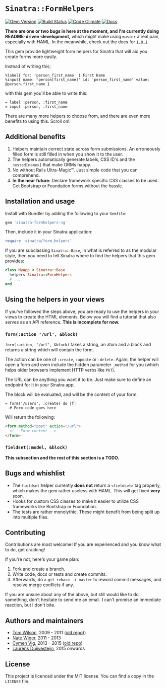 # `Sinatra::FormHelpers`

[![Gem Version](https://badge.fury.io/rb/sinatra-formhelpers-ng.svg)](http://badge.fury.io/rb/sinatra-formhelpers-ng) [![Build Status](https://travis-ci.org/duijf/sinatra-formhelpers-ng.svg)](https://travis-ci.org/duijf/sinatra-formhelpers-ng) [![Code Climate](https://d3s6mut3hikguw.cloudfront.net/github/duijf/sinatra-formhelpers-ng/badges/gpa.svg)](https://codeclimate.com/github/duijf/sinatra-formhelpers-ng) [![Docs](https://inch-ci.org/github/duijf/sinatra-formhelpers-ng.svg?branch=master&style=flat)](https://inch-ci.org/github/duijf/sinatra-formhelpers-ng)

**There are one or two bugs in here at the moment, and I'm currently doing
README-driven-development,** which might make using `master` a real pain,
especially with HAML. In the meanwhile, check out the docs for [`1.9.1`][1.9.1]

 [1.9.1]:https://github.com/duijf/sinatra-formhelpers-ng/tree/7d086244e077c6826557d090194cf9840b3ff167

This gem provide lightweight form helpers for Sinatra that will aid you
create forms more easily.

Instead of writing this;

```haml
%label{ for: 'person_first_name' } First Name
%input{ name: 'person[first_name]' id: 'person_first_name' value: @person.first_name }
```

with this gem you'll be able to write this:

```haml
= label :person, :first_name
= input :person, :first_name
```

There are many more helpers to choose from, and there are even more benefits to
using this. Scroll on!

## Additional benefits

1. Helpers maintain correct state across form submissions. An erroneously filled
   form is still filled in when you show it to the user.
2. The helpers automatically generate labels, CSS ID's and the `nested[names]`
   that make ORMs happy.
3. No without Rails Ultra-Magic&#x2122;. Just simple code that you can comprehend.
4. **In the near future:** Declare framework specific CSS classes to be used.
   Get Bootstrap or Foundation forms without the hassle.

## Installation and usage

Install with Bundler by adding the following to your `Gemfile`:

```ruby
gem 'sinatra-formhelpers-ng'
```

Then, include it in your Sinatra application:

```ruby
require 'sinatra/form_helpers'
```

If you are subclassing `Sinatra::Base`, in what is referred to as the modular
style, then you need to tell Sinatra where to find the helpers that this
gem provides:

```ruby
class MyApp < Sinatra::Base
  helpers Sinatra::FormHelpers
  # ...
end
```

## Using the helpers in your views

If you've followed the steps above, you are ready to use the helpers in your
views to create the HTML elements. Below you will find a tutorial that also
serves as an API reference. **This is incomplete for now.**

### `form(:action '/url', &block)`

`form(:action, "/url", &block)` takes a string, an atom and a block and
returns a string which will contain the form.

The action can be one of `:create`, `:update` or `:delete`. Again, the helper
will open a form and even include the hidden parameter `_method` for you (which
helps older browsers implement HTTP verbs like `PUT`).

The URL can be anything you want it to be. Just make sure to define an endpoint
for it in your Sinatra app.

The block will be evaluated, and will be the content of your form.

```haml
= form('/users', :create) do |f|
 -# Form code goes here
```

Will return the following:

```html
<form method="post" action="/url">
  <!-- Form content -->
</form>
```

### `fieldset(:model, &block)`

**This subsection and the rest of this section is a TODO.**

## Bugs and whishlist

* The `fieldset` helper currently **does not** return a `<fieldset>` tag properly,
  which makes the gem rather useless with HAML. This will get fixed **very**
  soon.
* Hooks for custom CSS classes to make it easier to utilize CSS frameworks
  like Bootstrap or Foundation.
* The tests are rather monolythic. These might benefit from being split up
  into multiple files.

## Contributing

Contributions are most welcome! If you are experienced and you know what to
do, get cracking!

If you're not, here's your game plan:

1. Fork and create a branch.
2. Write code, docs or tests and create commits.
3. Afterwards, do a `git rebase -i master` to reword commit messages, and
   resolve merge conflicts if any.

If you are unsure about any of the above, but still would like to do something,
don't hesitate to send me an email. I can't promise an immediate reaction, but
I don't bite.

## Authors and maintainers

* [Tom Wilson](http://github.com/twilson63), 2009 - 2011
  ([old repo](https://github.com/twilson63/sinatra-formhelpers)))
* [Nate Wiger](http://nateware.com/), 2011 - 2013
* [Cymen Vig](http://blog.cymen.org/), 2013 - 2015
  ([old repo](https://github.com/cymen/sinatra-formhelpers-ng))
* [Laurens Duijvesteijn](http://duijf.org/), 2015 onwards

## License

This project is licenced under the MIT license. You can find a copy in the
`LICENSE` file.

